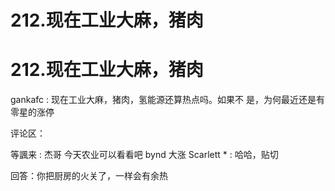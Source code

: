 # 212.现在工业大麻，猪肉

# 212.现在工业大麻，猪肉

gankafc : 现在工业大麻，猪肉，氢能源还算热点吗。如果不 是，为何最近还是有零星的涨停

评论区：

等諷来 : 杰哥 今天农业可以看看吧 bynd 大涨 Scarlett * : 哈哈，贴切

回答：你把厨房的火关了，一样会有余热